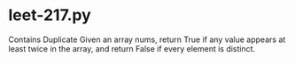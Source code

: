 # leet-217.py

Contains Duplicate
Given an array nums, return True if any value appears at least twice in the array,
and return False if every element is distinct.

